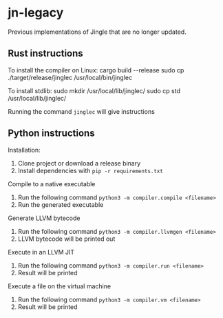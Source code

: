 # jn-legacy
Previous implementations of Jingle that are no longer updated.

## Rust instructions

To install the compiler on Linux: cargo build --release sudo cp ./target/release/jinglec /usr/local/bin/jinglec

To install stdlib: sudo mkdir /usr/local/lib/jinglec/ sudo cp std /usr/local/lib/jinglec/

Running the command `jinglec` will give instructions

## Python instructions

Installation:
  1. Clone project or download a release binary
  2. Install dependencies with `pip -r requirements.txt`
  
Compile to a native executable
  1. Run the following command `python3 -m compiler.compile <filename>`
  2. Run the generated executable

Generate LLVM bytecode
  1. Run the following command `python3 -m compiler.llvmgen <filename>`
  2. LLVM bytecode will be printed out

Execute in an LLVM JIT
  1. Run the following command `python3 -m compiler.run <filename>`
  2. Result will be printed

Execute a file on the virtual machine
  1. Run the following command `python3 -m compiler.vm <filename>`
  2. Result will be printed
